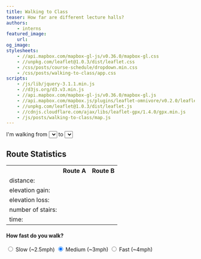 ```yaml
---
title: Walking to Class
teaser: How far are different lecture halls?
authors:
    - interns
featured_image:
    url:
og_image:
stylesheets:
    - //api.mapbox.com/mapbox-gl-js/v0.36.0/mapbox-gl.css
    - //unpkg.com/leaflet@1.0.3/dist/leaflet.css
    - /css/posts/course-schedule/dropdown.min.css
    - /css/posts/walking-to-class/app.css
scripts:
    - /js/lib/jquery-3.1.1.min.js
    - //d3js.org/d3.v3.min.js
    - //api.mapbox.com/mapbox-gl-js/v0.36.0/mapbox-gl.js
    - //api.mapbox.com/mapbox.js/plugins/leaflet-omnivore/v0.2.0/leaflet-omnivore.min.js
    - //unpkg.com/leaflet@1.0.3/dist/leaflet.js
    - //cdnjs.cloudflare.com/ajax/libs/leaflet-gpx/1.4.0/gpx.min.js
    - /js/posts/walking-to-class/map.js
---
```




<div id="dropdowns">
        <span>I'm walking from </span>
        <select class="ui search selection dropdown" id="start_location"></select>
        <span> to </span>
        <select class="ui search selection dropdown" id="end_location"></select>
</div>
<div id="vis">
    <div id="mapid"></div>
    <div id="stats">
        <h2>Route Statistics</h2>
        <table id="stats_table"> 
            <tr> 
                <th></th>
                <th id="route_A">Route A</th>
                <th id="route_B">Route B</th>
            </tr>
            <tr>
                <td class="header_cell">distance:</td>
                <td id="dist_A"></td>
                <td id="dist_B"></td>
            </tr>
            <tr> 
                <td class="header_cell">elevation gain:</td>
                <td id="gain_A"></td>
                <td id="gain_B"></td>
            </tr>
            <tr> 
                <td class="header_cell">elevation loss:</td>
                <td id="loss_A"></td>
                <td id="loss_B"></td>
            </tr>
            <tr> 
                <td class="header_cell">number of stairs:</td>
                <td id="stairs_A"></td>
                <td id="stairs_B"></td>
            </tr>
            <tr> 
                <td class="header_cell">time:</td>
                <td id="time_A"></td>
                <td id="time_B"></td>
            </tr>
        </table>
        <h4>How fast do you walk?</h4>
        <div class="btn-group" data-toggle="buttons">
            <input type="radio" id="slow" name="speed" value="24">
            <label class="btn" for="slow">Slow (~2.5mph)</label>
            <input type="radio" id="medium" name="speed" value="20" checked>
            <label class="btn" for="medium">Medium (~3mph)</label>
            <input type="radio" id="fast" name="speed" value="15">
            <label class="btn" for="fast">Fast (~4mph)</label>
        </div>
    </div>
</div>



